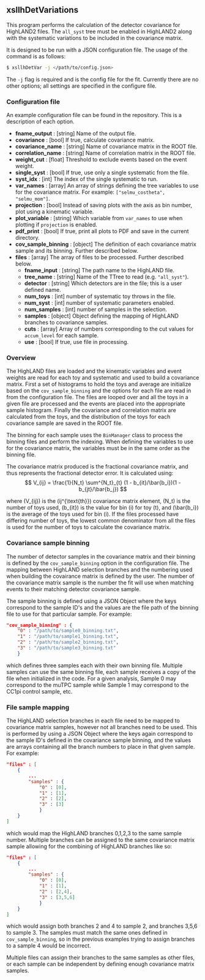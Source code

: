 ## xsllhDetVariations

This program performs the calculation of the detector covariance for HighLAND2 files. The `all_syst` tree must be enabled in HighLAND2 along with the systematic variations to be included in the covariance matrix.

It is designed to be run with a JSON configuration file. The usage of the command is as follows:
```bash
$ xsllhDetVar -j </path/to/config.json>
```
The `-j` flag is required and is the config file for the fit. Currently there are no other options; all settings are specified in the configure file.

### Configuration file

An example configuration file can be found in the repository. This is a description of each option.

+ **fname_output** : [string] Name of the output file.
+ **covariance** : [bool] If true, calculate covariance matrix.
+ **covariance_name** : [string] Name of covariance matrix in the ROOT file.
+ **correlation_name** : [string] Name of correlation matrix in the ROOT file.
+ **weight_cut** : [float] Threshold to exclude events based on the event weight.
+ **single_syst** : [bool] If true, use only a single systematic from the file.
+ **syst_idx** : [int] The index of the single systematic to run.
+ **var_names** : [array] An array of strings defining the tree variables to use for the covariance matrix. For example: `["selmu_costheta", "selmu_mom"]`.
+ **projection** : [bool] Instead of saving plots with the axis as bin number, plot using a kinematic variable.
+ **plot_variable** : [string] Which variable from `var_names` to use when plotting if `projection` is enabled.
+ **pdf_print** : [bool] If true, print all plots to PDF and save in the current directory.
+ **cov_sample_binning** : [object] The definition of each covariance matrix sample and its binning. Further described below.
+ **files** : [array] The array of files to be processed. Further described below.
    - **fname_input** : [string] The path name to the HighLAND file.
    - **tree_name** : [string] Name of the TTree to read (e.g. `"all_syst"`).
    - **detector** : [string] Which detectors are in the file; this is a user defined name.
    - **num_toys** : [int] number of systematic toy throws in the file.
    - **num_syst** : [int] number of systematic parameters enabled.
    - **num_samples** : [int] number of samples in the selection.
    - **samples** : [object] Object defining the mapping of HighLAND branches to covariance samples.
    - **cuts** : [array] Array of numbers corresponding to the cut values for `accum_level` for each sample.
    - **use** : [bool] If true, use file in processing.

### Overview

The HighLAND files are loaded and the kinematic variables and event weights are read for each toy and systematic and used to build a covariance matrix. First a set of histograms to hold the toys and average are initialize based on the `cov_sample_binning` and the options for each file are read in from the configuration file. The files are looped over and all the toys in a given file are processed and the events are placed into the appropriate sample histogram. Finally the covariance and correlation matrix are calculated from the toys, and the distribution of the toys for each covariance sample are saved in the ROOT file.

The binning for each sample uses the `BinManager` class to process the binning files and perform the indexing. When defining the variables to use for the covariance matrix, the variables must be in the same order as the binning file.

The covariance matrix produced is the fractional covariance matrix, and thus represents the fractional detector error. It is calculated using:
$$
V_{ij} = \frac{1}{N_t} \sum^{N_t}_{t} (1 - b_{it}/\bar{b_i})(1 - b_{jt}/\bar{b_j})
$$

where \(V_{ij}\) is the \(ij^{\text{th}}\) covariance matrix element, \(N_t\) is the number of toys used, \(b_{it}\) is the value for bin \(i\) for toy \(t\), and \(\bar{b_i}\) is the average of the toys used for bin \(i\). If the files processed have differing number of toys, the lowest common denominator from all the files is used for the number of toys to calculate the covariance matrix.

### Covariance sample binning

The number of detector samples in the covariance matrix and their binning is defined by the `cov_sample_binning` option in the configuration file. The mapping between HighLAND selection branches and the numbering used when building the covairance matrix is defined by the user. The number of the covariance matrix sample is the number the fit will use when matching events to their matching detector covariance sample.

The sample binning is defined using a JSON Object where the keys correspond to the sample ID's and the values are the file path of the binning file to use for that particular sample. For example:
```json
"cov_sample_binning" : {
    "0" : "/path/to/sample0_binning.txt",
    "1" : "/path/to/sample1_binning.txt",
    "2" : "/path/to/sample2_binning.txt",
    "3" : "/path/to/sample3_binning.txt"
    }
```
which defines three samples each with their own binning file. Multiple samples can use the same binning file, each sample receives a copy of the file when initialized in the code. For a given analysis, Sample 0 may correspond to the muTPC sample while Sample 1 may correspond to the CC1pi control sample, etc.

### File sample mapping

The HighLAND selection branches in each file need to be mapped to covariance matrix samples, however not all branches need to be used. This is performed by using a JSON Object where the keys again correspond to the sample ID's defined in the covariance sample binning, and the values are arrays containing all the branch numbers to place in that given sample. For example:
```json
"files" : [
    {
        ...
        "samples" : {
            "0" : [0],
            "1" : [1],
            "2" : [2],
            "3" : [3]
            }
    }
]
```
which would map the HighLAND branches 0,1,2,3 to the same sample number. Multiple branches can be assigned to the same covariance matrix sample allowing for the combining of HighLAND branches like so:
```json
"files" : [
    {
        ...
        "samples" : {
            "0" : [0],
            "1" : [1],
            "2" : [2,4],
            "3" : [3,5,6]
            }
    }
]
```
which would assign both branches 2 and 4 to sample 2, and branches 3,5,6 to sample 3. The samples must match the same ones defined in `cov_sample_binning`, so in the previous examples trying to assign branches to a sample 4 would be incorrect.

Multiple files can assign their branches to the same samples as other files, or each sample can be independent by defining enough covariance matrix samples.

